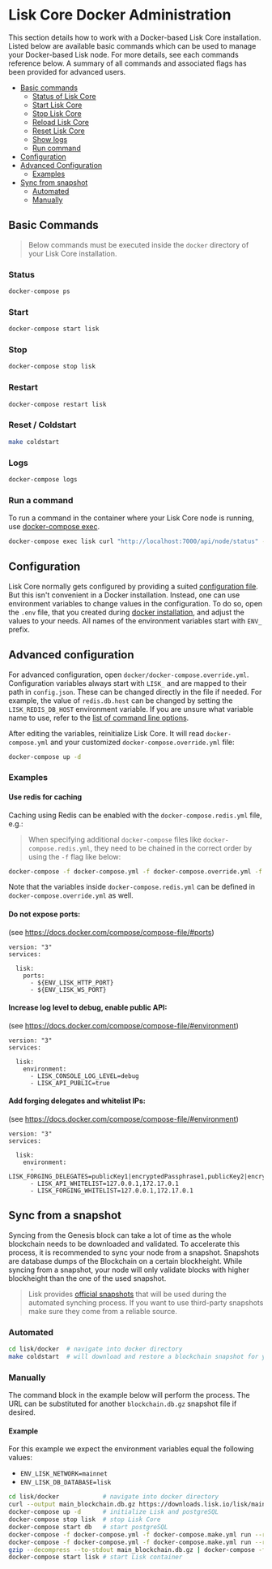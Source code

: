 # Lisk Core Docker Administration

This section details how to work with a Docker-based Lisk Core installation.
Listed below are available basic commands which can be used to manage your Docker-based Lisk node.
For more details, see each commands reference below.
A summary of all commands and associated flags has been provided for advanced users.

- [Basic commands](#basic-commands)
  * [Status of Lisk Core](#status)
  * [Start Lisk Core](#start)
  * [Stop Lisk Core](#stop)
  * [Reload Lisk Core](#reload)
  * [Reset Lisk Core](#reset--coldstart)
  * [Show logs](#logs)
  * [Run command](#run-a-command)
- [Configuration](#configuration)
- [Advanced Configuration](#advanced-configuration)
  * [Examples](#examples)
- [Sync from snapshot](#sync-from-snapshot)
  * [Automated](#automated)
  * [Manually](#manually)

## Basic Commands

> Below commands must be executed inside the `docker` directory of your Lisk Core installation.


### Status

```bash
docker-compose ps
```

### Start

```bash
docker-compose start lisk
```

### Stop

```bash
docker-compose stop lisk
```

### Restart

```bash
docker-compose restart lisk
```

### Reset / Coldstart

```bash
make coldstart
```

### Logs

```bash
docker-compose logs
```

### Run a command

To run a command in the container where your Lisk Core node is running, use [docker-compose exec](https://docs.docker.com/compose/reference/exec/).

```bash
docker-compose exec lisk curl "http://localhost:7000/api/node/status" --header "accept: application/json" # Example: How to make an API request to your node
```

## Configuration

Lisk Core normally gets configured by providing a suited [configuration file](../configuration.md).
But this isn't convenient in a Docker installation.
Instead, one can use environment variables to change values in the configuration.
To do so, open the `.env` file, that you created during [docker installation](../setup/docker.md#installation), and adjust the values to your needs.
All names of the environment variables start with `ENV_` prefix.

## Advanced configuration

For advanced configuration, open `docker/docker-compose.override.yml`.
Configuration variables always start with `LISK_` and are mapped to their path in `config.json`.
These can be changed directly in the file if needed.
For example, the value of `redis.db.host` can be changed by setting the `LISK_REDIS_DB_HOST` environment variable.
If you are unsure what variable name to use, refer to the [list of command line options](source.md#command-line-options). 

After editing the variables, reinitialize Lisk Core. It will read `docker-compose.yml` and your customized `docker-compose.override.yml` file:

```bash
docker-compose up -d
```

### Examples

#### Use redis for caching

Caching using Redis can be enabled with the `docker-compose.redis.yml` file, e.g.:

> When specifying additional `docker-compose` files like `docker-compose.redis.yml`, they need to be chained in the correct order by using the `-f` flag like below:

```bash
docker-compose -f docker-compose.yml -f docker-compose.override.yml -f docker-compose.redis.yml up -d
```

Note that the variables inside `docker-compose.redis.yml` can be defined in `docker-compose.override.yml` as well.

#### Do not expose ports:

(see https://docs.docker.com/compose/compose-file/#ports)

```
version: "3"
services:

  lisk:
    ports:
      - ${ENV_LISK_HTTP_PORT}
      - ${ENV_LISK_WS_PORT}
```

#### Increase log level to debug, enable public API:

(see https://docs.docker.com/compose/compose-file/#environment)

```
version: "3"
services:

  lisk:
    environment:
      - LISK_CONSOLE_LOG_LEVEL=debug
      - LISK_API_PUBLIC=true
```

#### Add forging delegates and whitelist IPs:

(see https://docs.docker.com/compose/compose-file/#environment)

```
version: "3"
services:

  lisk:
    environment:
      - LISK_FORGING_DELEGATES=publicKey1|encryptedPassphrase1,publicKey2|encryptedPassphrase2
      - LISK_API_WHITELIST=127.0.0.1,172.17.0.1
      - LISK_FORGING_WHITELIST=127.0.0.1,172.17.0.1
```

## Sync from a snapshot

Syncing from the Genesis block can take a lot of time as the whole blockchain needs to be downloaded and validated.
To accelerate this process, it is recommended to sync your node from a snapshot.
Snapshots are database dumps of the Blockchain on a certain blockheight. While syncing from a snapshot, your node will only validate blocks with higher blockheight than the one of the used snapshot.

> Lisk provides [official snapshots](https://downloads.lisk.io/lisk/) that will be used during the automated synching process. If you want to use third-party snapshots make sure they come from a reliable source.

### Automated

```bash
cd lisk/docker  # navigate into docker directory
make coldstart  # will download and restore a blockchain snapshot for you
```

### Manually

The command block in the example below will perform the process. The URL can be substituted for another `blockchain.db.gz` snapshot file if desired.

#### Example

For this example we expect the environment variables equal the following values:

- `ENV_LISK_NETWORK=mainnet`
- `ENV_LISK_DB_DATABASE=lisk`

```bash
cd lisk/docker            # navigate into docker directory
curl --output main_blockchain.db.gz https://downloads.lisk.io/lisk/main/blockchain.db.gz  # download and save the blockchain snapshot
docker-compose up -d      # initialize Lisk and postgreSQL
docker-compose stop lisk  # stop Lisk Core
docker-compose start db   # start postgreSQL
docker-compose -f docker-compose.yml -f docker-compose.make.yml run --rm db-task dropdb --if-exists lisk # drop old database
docker-compose -f docker-compose.yml -f docker-compose.make.yml run --rm db-task createdb lisk           # create fresh database
gzip --decompress --to-stdout main_blockchain.db.gz | docker-compose -f docker-compose.yml -f docker-compose.make.yml run --rm db-task psql >/dev/null # import snapshot into database
docker-compose start lisk # start Lisk container
```
